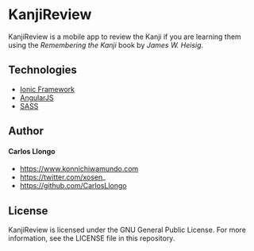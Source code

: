 # KanjiReview

KanjiReview is a mobile app to review the Kanji if you are learning them using the *Remembering the Kanji* book by *James W. Heisig*.

## Technologies
- [Ionic Framework](http://ionicframework.com/)
- [AngularJS](https://angularjs.org/)
- [SASS](http://sass-lang.com/)

## Author
#### Carlos Llongo
- https://www.konnichiwamundo.com
- https://twitter.com/xosen_
- https://github.com/CarlosLlongo

## License
KanjiReview is licensed under the GNU General Public License. For more information, see the LICENSE file in this repository.
